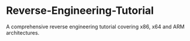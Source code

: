 # Reverse-Engineering-Tutorial
A comprehensive reverse engineering tutorial covering x86, x64 and ARM architectures.
